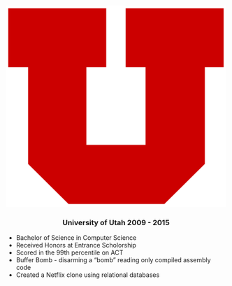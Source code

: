 <div class="well">
  <div class="row">
    <div class="col-md-4">
      <img class="img-responsive" src="/assets/utah.png" alt="University of Utah">
    </div>
    <div class="col-md-8">
      <h3>
        <center>University of Utah 2009 - 2015</center>
      </h3>
      <ul class="list-group">
        <li class="list-group-item">
          Bachelor of Science in Computer Science
        </li>
        <li class="list-group-item">
          Received Honors at Entrance Scholorship
        </li>
        <li class="list-group-item">
          Scored in the 99th percentile on ACT
        </li>
        <li class="list-group-item">
          Buffer Bomb - disarming a “bomb” reading only compiled assembly code
        </li>
        <li class="list-group-item">
          Created a Netflix clone using relational databases
        </li>
      </ul>
    </div>
  </div>
</div>
